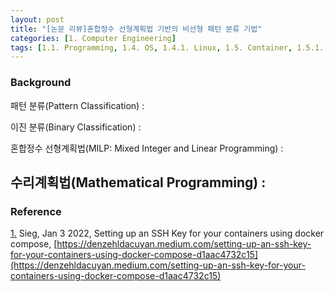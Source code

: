 ```yaml
---
layout: post
title: "[논문 리뷰]혼합정수 선형계획법 기반의 비선형 패턴 분류 기법"
categories: [1. Computer Engineering]
tags: [1.1. Programming, 1.4. OS, 1.4.1. Linux, 1.5. Container, 1.5.1. Docker, 1.8. Network]
---
```


### Background

패턴 분류(Pattern Classification) : 

이진 분류(Binary Classification) :

혼합정수 선형계획법(MILP: Mixed Integer and Linear Programming) :

수리계획법(Mathematical Programming) : 
---
### Reference

<a href="#footnote_1_2" name="footnote_1_1">1.</a> Sieg, Jan 3 2022, Setting up an SSH Key for your containers using docker compose, [https://denzehldacuyan.medium.com/setting-up-an-ssh-key-for-your-containers-using-docker-compose-d1aac4732c15](https://denzehldacuyan.medium.com/setting-up-an-ssh-key-for-your-containers-using-docker-compose-d1aac4732c15)